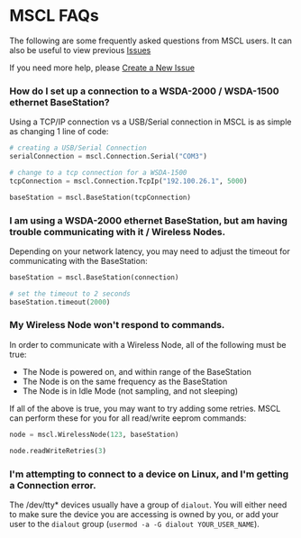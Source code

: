 # MSCL FAQs

The following are some frequently asked questions from MSCL users. It can also be useful to view previous [Issues](https://github.com/LORD-MicroStrain/MSCL/issues?utf8=%E2%9C%93&q=)

If you need more help, please [Create a New Issue](https://github.com/LORD-MicroStrain/MSCL/issues/new)

### How do I set up a connection to a WSDA-2000 / WSDA-1500 ethernet BaseStation?

Using a TCP/IP connection vs a USB/Serial connection in MSCL is as simple as changing 1 line of code:

```py
# creating a USB/Serial Connection
serialConnection = mscl.Connection.Serial("COM3")

# change to a tcp connection for a WSDA-1500
tcpConnection = mscl.Connection.TcpIp("192.100.26.1", 5000)

baseStation = mscl.BaseStation(tcpConnection)
```

### I am using a WSDA-2000 ethernet BaseStation, but am having trouble communicating with it / Wireless Nodes.

Depending on your network latency, you may need to adjust the timeout for communicating with the BaseStation:

```py
baseStation = mscl.BaseStation(connection)

# set the timeout to 2 seconds
baseStation.timeout(2000)
```

### My Wireless Node won't respond to commands.

In order to communicate with a Wireless Node, all of the following must be true:
- The Node is powered on, and within range of the BaseStation
- The Node is on the same frequency as the BaseStation
- The Node is in Idle Mode (not sampling, and not sleeping)

If all of the above is true, you may want to try adding some retries. MSCL can perform these for you for all read/write eeprom commands:

```py
node = mscl.WirelessNode(123, baseStation)

node.readWriteRetries(3)
```

### I'm attempting to connect to a device on Linux, and I'm getting a Connection error.

The /dev/tty* devices usually have a group of `dialout`. You will either need to make sure the device you are accessing is owned by you, or add your user to the `dialout` group (`usermod -a -G dialout YOUR_USER_NAME`).
